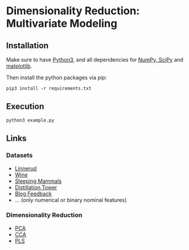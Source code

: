 # Dimensionality Reduction: Multivariate Modeling

## Installation

Make sure to have
[Python3](https://www.python.org/downloads/), and all dependencies for
[NumPy, SciPy](http://www.scipy.org/scipylib/download.html) and
[matplotlib](http://matplotlib.org/users/installing.html).

Then install the python packages via pip:
```
pip3 install -r requirements.txt
```

## Execution

```
python3 example.py
```

## Links

### Datasets

* [Linnerud](http://scikit-learn.org/stable/modules/generated/sklearn.datasets.load_linnerud.html)
* [Wine](http://openmv.net/info/wine-doe)
* [Sleeping Mammals](http://www.statsci.org/data/general/sleep.html)
* [Distillation Tower](http://openmv.net/info/distillation-tower)
* [Blog Feedback](https://archive.ics.uci.edu/ml/datasets/BlogFeedback)
* ... (only numerical or binary nominal features)

### Dimensionality Reduction

* [PCA](http://scikit-learn.org/stable/modules/generated/sklearn.decomposition.PCA.html)
* [CCA](http://scikit-learn.org/stable/modules/generated/sklearn.cross_decomposition.CCA.html)
* [PLS](http://scikit-learn.org/stable/modules/generated/sklearn.cross_decomposition.PLSRegression.htm)
